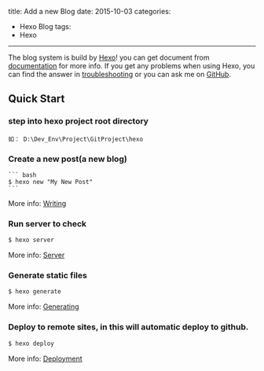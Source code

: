 title: Add a new Blog
date: 2015-10-03
categories:
- Hexo Blog
tags:
- Hexo
---
The blog system is build by [Hexo](http://hexo.io/)! you can get document from [documentation](http://hexo.io/docs/) for more info. If you get any problems when using Hexo, you can find the answer in [troubleshooting](http://hexo.io/docs/troubleshooting.html) or you can ask me on [GitHub](https://github.com/hexojs/hexo/issues).

## Quick Start

### step into hexo project root directory 
	如： D:\Dev_Env\Project\GitProject\hexo
### Create a new post(a new blog)

    ``` bash
    $ hexo new "My New Post"
    ```

More info: [Writing](http://hexo.io/docs/writing.html)

### Run server to check

``` bash
$ hexo server
```

More info: [Server](http://hexo.io/docs/server.html)

### Generate static files

``` bash
$ hexo generate
```

More info: [Generating](http://hexo.io/docs/generating.html)

### Deploy to remote sites, in this will automatic deploy to github.

``` bash
$ hexo deploy
```

More info: [Deployment](http://hexo.io/docs/deployment.html)
